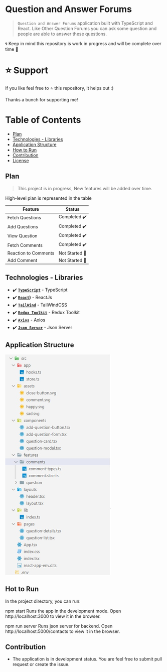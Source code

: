 # Question and Answer Forums
> `Question and Answer Forums` application built with TypeScript and React. Like Other Question Forums you can ask some question and people are able to answer these questions. 

🌀 Keep in mind this repository is work in progress and will be complete over time 🚀

# ⭐ Support
If you like feel free to ⭐ this repository, It helps out :)

Thanks a bunch for supporting me!

# Table of Contents

- [Plan](#plan)
- [Technologies - Libraries](#technologies---libraries)
- [Application Structure](#application-structure)
- [How to Run](#how-to-run)
- [Contribution](#contribution)
- [License](#license)


## Plan

> This project is in progress, New features will be added over time.

High-level plan is represented in the table

| Feature | Status |
| ------- | ------ |
| Fetch Questions | Completed ✔️ |
| Add Questions | Completed ✔️ |
| View Question | Completed ✔️ |
| Fetch Comments | Completed ✔️ |
| Reaction to Comments | Not Started 🚩 |
| Add Comment | Not Started 🚩 |


## Technologies - Libraries

- ✔️ **[`TypeScript`](https://github.com/microsoft/TypeScript)** - TypeScript
- ✔️ **[`React`](https://github.com/facebook/react))** - ReactJs
- ✔️ **[`TailWind`](https://github.com/tailwindlabs/tailwindcss)** - TailWindCSS
- ✔️ **[`Redux Toolkit`](https://github.com/reduxjs/redux-toolkit)** - Redux Toolkit
- ✔️ **[`Axios`](https://github.com/axios/axios)** - Axios
- ✔️ **[`Json Server`](https://github.com/typicode/json-server)** - Json Server

## Application Structure

![](./assets/high-level.jpg)


## Hot to Run

In the project directory, you can run:

npm start
Runs the app in the development mode.
Open http://localhost:3000 to view it in the browser.

npm run server
Runs json server for backend.
Open http://localhost:5000/contacts to view it in the browser.

## Contribution
- The application is in development status. You are feel free to submit pull request or create the issue.
